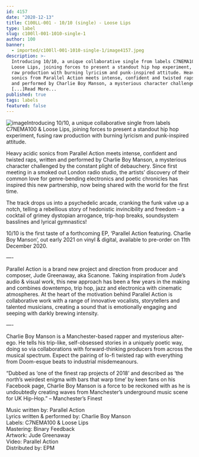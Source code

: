 ```yaml
---
id: 4157
date: "2020-12-13"
title: C100LL​-​001 - 10​/​10 (single) - Loose Lips
type: label
slug: c100ll-001-1010-single-1
author: 100
banner:
  - imported/c100ll-001-1010-single-1/image4157.jpeg
description: >-
  Introducing 10/10, a unique collaborative single from labels C7NEMA100 &amp;
  Loose Lips, joining forces to present a standout hip hop experiment, fusing
  raw production with burning lyricism and punk-inspired attitude. Heavy acidic
  sonics from Parallel Action meets intense, confident and twisted raps, written
  and performed by Charlie Boy Manson, a mysterious character challenged by the
  [...]Read More...
published: true
tags: labels
featured: false
---
```


![image](../imported/c100ll-001-1010-single-1/image4157.jpeg)Introducing 10/10, a unique collaborative single from labels C7NEMA100 & Loose Lips, joining forces to present a standout hip hop experiment, fusing raw production with burning lyricism and punk-inspired attitude.

Heavy acidic sonics from Parallel Action meets intense, confident and twisted raps, written and performed by Charlie Boy Manson, a mysterious character challenged by the constant plight of debauchery. Since first meeting in a smoked out London radio studio, the artists’ discovery of their common love for genre-bending electronics and poetic chronicles has inspired this new partnership, now being shared with the world for the first time.

The track drops us into a psychedelic arcade, cranking the funk valve up a notch, telling a rebellious story of hedonistic invincibility and freedom – a cocktail of grimey dystopian arrogance, trip-hop breaks, soundsystem basslines and lyrical gymnastics!

10/10 is the first taste of a forthcoming EP, ‘Parallel Action featuring. Charlie Boy Manson’, out early 2021 on vinyl & digital, available to pre-order on 11th December 2020.

—-

Parallel Action is a brand new project and direction from producer and composer, Jude Greenaway, aka Scanone. Taking inspiration from Jude’s audio & visual work, this new approach has been a few years in the making and combines downtempo, trip hop, jazz and electronica with cinematic atmospheres. At the heart of the motivation behind Parallel Action is collaborative work with a range of innovative vocalists, storytellers and talented musicians, creating a sound that is emotionally engaging and seeping with darkly brewing intensity.

—-

Charlie Boy Manson is a Manchester-based rapper and mysterious alter-ego. He tells his trip-like, self-obsessed stories in a uniquely poetic way, doing so via collaborations with forward-thinking producers from across the musical spectrum. Expect the pairing of lo-fi twisted rap with everything from Doom-esque beats to industrial misdemeanours.

“Dubbed as ‘one of the finest rap projects of 2018’ and described as ‘the north’s weirdest enigma with bars that warp time’ by keen fans on his Facebook page, Charlie Boy Manson is a force to be reckoned with as he is undoubtedly creating waves from Manchester’s underground music scene for UK Hip-Hop.” – Manchester’s Finest

Music written by: Parallel Action  
Lyrics written & performed by: Charlie Boy Manson   
Labels: C7NEMA100 & Loose Lips  
Mastering: Binary Feedback   
Artwork: Jude Greenaway  
Video: Parallel Action   
Distributed by: EPM
